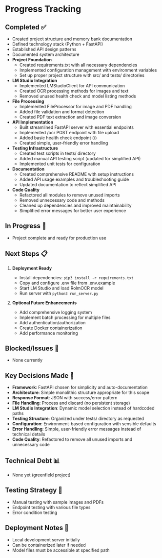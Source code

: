 # Progress Tracking

## Completed ✅
- Created project structure and memory bank documentation
- Defined technology stack (Python + FastAPI)
- Established API design patterns
- Documented system architecture
- **Project Foundation**
  - Created requirements.txt with all necessary dependencies
  - Implemented configuration management with environment variables
  - Set up proper project structure with src/ and tests/ directories
- **LM Studio Integration**
  - Implemented LMStudioClient for API communication
  - Created OCR processing methods for images and text
  - Removed unused health check and model listing methods
- **File Processing**
  - Implemented FileProcessor for image and PDF handling
  - Added file validation and format detection
  - Created PDF text extraction and image conversion
- **API Implementation**
  - Built streamlined FastAPI server with essential endpoints
  - Implemented /ocr POST endpoint with file upload
  - Added basic health check endpoint (/)
  - Created simple, user-friendly error handling
- **Testing Infrastructure**
  - Created test scripts in tests/ directory
  - Added manual API testing script (updated for simplified API)
  - Implemented unit tests for configuration
- **Documentation**
  - Created comprehensive README with setup instructions
  - Added API usage examples and troubleshooting guide
  - Updated documentation to reflect simplified API
- **Code Quality**
  - Refactored all modules to remove unused imports
  - Removed unnecessary code and methods
  - Cleaned up dependencies and improved maintainability
  - Simplified error messages for better user experience

## In Progress 🔄
- Project complete and ready for production use

## Next Steps 📋
1. **Deployment Ready**
   - Install dependencies: `pip3 install -r requirements.txt`
   - Copy and configure .env file from .env.example
   - Start LM Studio and load RolmOCR model
   - Run server with `python3 run_server.py`
   
2. **Optional Future Enhancements**
   - Add comprehensive logging system
   - Implement batch processing for multiple files
   - Add authentication/authorization
   - Create Docker containerization
   - Add performance monitoring

## Blocked/Issues 🚫
- None currently

## Key Decisions Made 📝
- **Framework**: FastAPI chosen for simplicity and auto-documentation
- **Architecture**: Simple monolithic structure appropriate for this scope
- **Response Format**: JSON with success/error pattern
- **File Handling**: Process and discard (no persistent storage)
- **LM Studio Integration**: Dynamic model selection instead of hardcoded paths
- **Testing Structure**: Organized under tests/ directory as requested
- **Configuration**: Environment-based configuration with sensible defaults
- **Error Handling**: Simple, user-friendly error messages instead of technical details
- **Code Quality**: Refactored to remove all unused imports and unnecessary code

## Technical Debt 📊
- None yet (greenfield project)

## Testing Strategy 🧪
- Manual testing with sample images and PDFs
- Endpoint testing with various file types
- Error condition testing

## Deployment Notes 🚀
- Local development server initially
- Can be containerized later if needed
- Model files must be accessible at specified path
